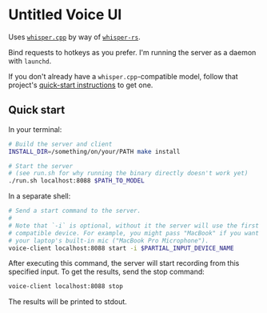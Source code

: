 # Untitled Voice UI

Uses [`whisper.cpp`](https://github.com/ggerganov/whisper.cpp) by way of [`whisper-rs`](https://github.com/tazz4843/whisper-rs).

Bind requests to hotkeys as you prefer. I'm running the server as a daemon with `launchd`.

If you don't already have a `whisper.cpp`-compatible model, follow that project's [quick-start instructions](https://github.com/ggerganov/whisper.cpp#quick-start) to get one.

## Quick start

In your terminal:

```sh
# Build the server and client
INSTALL_DIR=/something/on/your/PATH make install

# Start the server
# (see run.sh for why running the binary directly doesn't work yet)
./run.sh localhost:8088 $PATH_TO_MODEL
```

In a separate shell:

```sh
# Send a start command to the server.
#
# Note that `-i` is optional, without it the server will use the first
# compatible device. For example, you might pass "MacBook" if you want to use
# your laptop's built-in mic ("MacBook Pro Microphone").
voice-client localhost:8088 start -i $PARTIAL_INPUT_DEVICE_NAME
```

After executing this command, the server will start recording from this specified input. To get the results, send the stop command:

```sh
voice-client localhost:8088 stop
```

The results will be printed to stdout.
